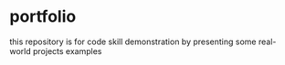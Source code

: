 # portfolio
this repository is for code skill demonstration by presenting some real-world projects examples
